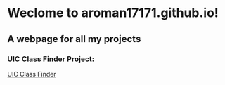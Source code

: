 # Weclome to aroman17171.github.io!
## A webpage for all my projects

### UIC Class Finder Project:
[UIC Class Finder](aroman17171.github.io/uic-class-finder)
